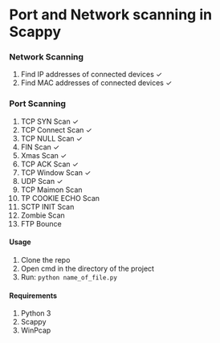 # Port and Network scanning in Scappy

### Network Scanning
  1. Find IP addresses of connected devices ✓
  2. Find MAC addresses of connected devices ✓

### Port Scanning
  1. TCP SYN Scan ✓
  2. TCP Connect Scan ✓
  3. TCP NULL Scan ✓
  4. FIN Scan ✓
  5. Xmas Scan ✓
  6. TCP ACK Scan ✓
  7. TCP Window Scan ✓
  8. UDP Scan ✓
  9. TCP Maimon Scan
  10. TP COOKIE ECHO Scan
  11. SCTP INIT Scan
  12. Zombie Scan
  13. FTP Bounce


#### Usage
  1. Clone the repo
  2. Open cmd in the directory of the project 
  3. Run:
        ```python name_of_file.py```
        
#### Requirements
  1. Python 3
  2. Scappy 
  3. WinPcap 
